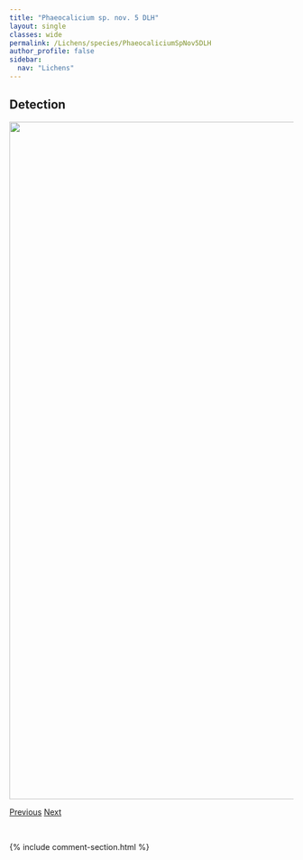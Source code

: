 ```yaml
---
title: "Phaeocalicium sp. nov. 5 DLH"
layout: single
classes: wide
permalink: /Lichens/species/PhaeocaliciumSpNov5DLH
author_profile: false
sidebar:
  nav: "Lichens"
---
```


<h2>Detection</h2>

<a href="https://drive.google.com/uc?export=view&id=1zksMkrTo8mvi9Ik0TgivWM0jMa3zBoN2">
<img src="https://drive.google.com/uc?export=view&id=1zksMkrTo8mvi9Ik0TgivWM0jMa3zBoN2" height = "1200" width = "800">
</a>


<a href="/DevelopmentWebsite/Lichens/species/PhaeocaliciumSpNov4DLH" class="pagination--pager" title="Phaeocalicium sp. nov. 4 DLH">Previous</a> <a href="/DevelopmentWebsite/Lichens/species/PhaeocaliciumSpNov6DLH" class="pagination--pager" title="Phaeocalicium sp. nov. 6 DLH">Next</a>

<p>&nbsp;</p>

{% include comment-section.html %}
